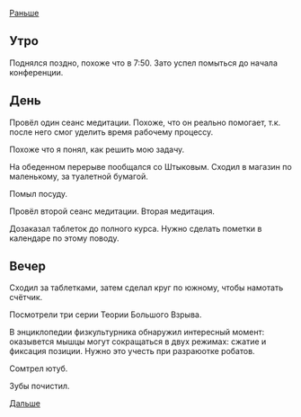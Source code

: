 [Раньше](2020.11.29.md)  
## Утро
Поднялся поздно, похоже что в 7:50. Зато успел помыться до начала конференции.
## День
Провёл один сеанс медитации. Похоже, что он реально помогает, т.к. после него смог уделить время рабочему процессу.

Похоже что я понял, как решить мою задачу.

На обеденном перерыве пообщался со Штыковым. Сходил в магазин по маленькому, за туалетной бумагой.  

Помыл посуду.

Провёл второй сеанс медитации.
Вторая медитация.

Дозаказал таблеток до полного курса. Нужно сделать пометки в календаре по этому поводу.
## Вечер
Сходил за таблетками, затем сделал круг по южному, чтобы намотать счётчик.

Посмотрели три серии Теории Большого Взрыва.

В энциклопедии физкультурника обнаружил интересный момент: оказывется мышцы могут сокращаться в двух режимах: сжатие и фиксация позиции. Нужно это учесть при разраюотке робатов.

Сомтрел ютуб.

Зубы почистил.

[Дальше](2020.12.01.md)
